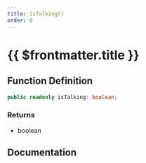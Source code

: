 ```yaml
---
title: isTalking()
order: 0
---
```


# {{ $frontmatter.title }}

## Function Definition

```ts
public readonly isTalking: boolean;
```

### Returns

* boolean

## Documentation

<!--@include: ./parts/isTalking.md-->
